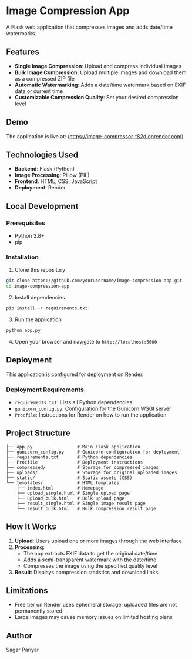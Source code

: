 # Image Compression App

A Flask web application that compresses images and adds date/time watermarks.

## Features

- **Single Image Compression**: Upload and compress individual images
- **Bulk Image Compression**: Upload multiple images and download them as a compressed ZIP file
- **Automatic Watermarking**: Adds a date/time watermark based on EXIF data or current time
- **Customizable Compression Quality**: Set your desired compression level

## Demo

The application is live at: (https://image-compressor-t82d.onrender.com)

## Technologies Used

- **Backend**: Flask (Python)
- **Image Processing**: Pillow (PIL)
- **Frontend**: HTML, CSS, JavaScript
- **Deployment**: Render

## Local Development

### Prerequisites

- Python 3.8+
- pip

### Installation

1. Clone this repository
```bash
git clone https://github.com/yourusername/image-compression-app.git
cd image-compression-app
```

2. Install dependencies
```bash
pip install -r requirements.txt
```

3. Run the application
```bash
python app.py
```

4. Open your browser and navigate to `http://localhost:5000`

## Deployment

This application is configured for deployment on Render.

### Deployment Requirements

- `requirements.txt`: Lists all Python dependencies
- `gunicorn_config.py`: Configuration for the Gunicorn WSGI server
- `Procfile`: Instructions for Render on how to run the application

## Project Structure

```
├── app.py                 # Main Flask application
├── gunicorn_config.py     # Gunicorn configuration for deployment
├── requirements.txt       # Python dependencies
├── Procfile               # Deployment instructions
├── compressed/            # Storage for compressed images
├── uploads/               # Storage for original uploaded images
├── static/                # Static assets (CSS)
└── templates/             # HTML templates
    ├── index.html         # Homepage
    ├── upload_single.html # Single upload page
    ├── upload_bulk.html   # Bulk upload page
    ├── result_single.html # Single image result page
    └── result_bulk.html   # Bulk compression result page
```

## How It Works

1. **Upload**: Users upload one or more images through the web interface
2. **Processing**: 
   - The app extracts EXIF data to get the original date/time
   - Adds a semi-transparent watermark with the date/time
   - Compresses the image using the specified quality level
3. **Result**: Displays compression statistics and download links

## Limitations

- Free tier on Render uses ephemeral storage; uploaded files are not permanently stored
- Large images may cause memory issues on limited hosting plans

## Author
Sagar Pariyar
